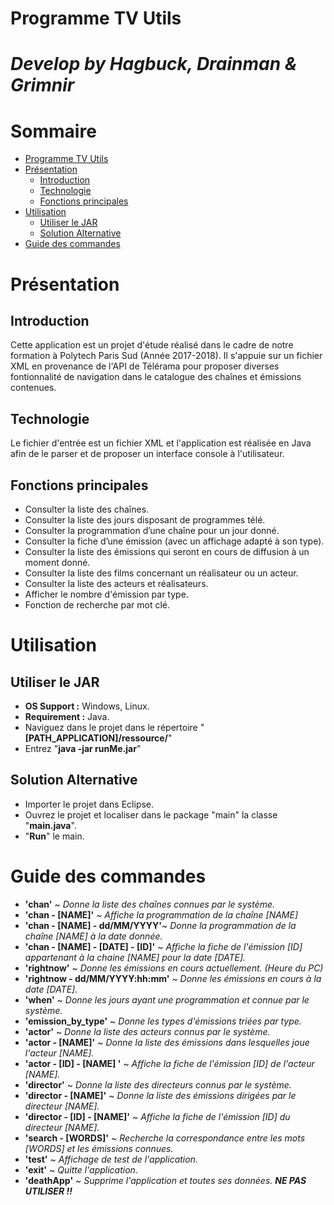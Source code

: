 # Programme TV Utils
# *Develop by Hagbuck, Drainman & Grimnir*


# Sommaire

<!--ts-->
   * [Programme TV Utils](#programme-tv-utils)
   * [Présentation](#présentation)
      * [Introduction](#introduction)
      * [Technologie](#technologie)
      * [Fonctions principales](#fonctions-principales)
   * [Utilisation](#utilisation)
      * [Utiliser le JAR](#utiliser-le-jar)
      * [Solution Alternative](#solution-alternative)
   * [Guide des commandes](#guide-des-commandes)

<!-- Added by: kurai, at: 2018-06-26T22:48+02:00 -->

<!--te-->

# Présentation

## Introduction

Cette application est un projet d'étude réalisé dans le cadre de notre formation à Polytech Paris Sud (Année 2017-2018).
Il s'appuie sur un fichier XML en provenance de l'API de Télérama pour proposer diverses fontionnalité de navigation dans le catalogue des chaînes et émissions contenues.

## Technologie

Le fichier d'entrée est un fichier XML et l'application est réalisée en Java afin de le parser et de proposer un interface console à l'utilisateur.

## Fonctions principales
* Consulter la liste des chaı̂nes.
* Consulter la liste des jours disposant de programmes télé.
* Consulter la programmation d’une chaı̂ne pour un jour donné.
* Consulter la fiche d’une émission (avec un affichage adapté à son type).
* Consulter la liste des émissions qui seront en cours de diffusion à un moment donné.
* Consulter la liste des films concernant un réalisateur ou un acteur.
* Consulter la liste des acteurs et réalisateurs.
* Afficher le nombre d'émission par type.
* Fonction de recherche par mot clé.

# Utilisation

## Utiliser le JAR
* **OS Support :** Windows, Linux.
* **Requirement :** Java.
* Naviguez dans le projet dans le répertoire "**[PATH_APPLICATION]/ressource/**"
* Entrez "**java -jar runMe.jar**"

## Solution Alternative
* Importer le projet dans Eclipse.
* Ouvrez le projet et localiser dans le package "main" la classe "**main.java**".
* "**Run**" le main.

# Guide des commandes
* **'chan'** ~ *Donne la liste des chaînes connues par le système.*
* **'chan - [NAME]'** ~ *Affiche la programmation de la chaîne [NAME]*
* **'chan - [NAME] - dd/MM/YYYY'**~ *Donne la programmation de la chaîne [NAME] à la date donnée.*
* **'chan - [NAME] - [DATE] - [ID]'** ~ *Affiche la fiche de l'émission [ID] appartenant à la chaine [NAME] pour la date [DATE].*
* **'rightnow'** ~ *Donne les émissions en cours actuellement. (Heure du PC)*
* **'rightnow - dd/MM/YYYY:hh:mm'** ~ *Donne les émissions en cours à la date [DATE].*
* **'when'** ~ *Donne les jours ayant une programmation et connue par le système.*
* **'emission_by_type'** ~ *Donne les types d'émissions triées par type.*
* **'actor'** ~ *Donne la liste des acteurs connus par le système.*
* **'actor - [NAME]'** ~ *Donne la liste des émissions dans lesquelles joue l'acteur [NAME].*
* **'actor - [ID] - [NAME] '** ~ *Affiche la fiche de l'émission [ID] de l'acteur [NAME].*
* **'director'** ~ *Donne la liste des directeurs connus par le système.*
* **'director - [NAME]'** ~ *Donne la liste des émissions dirigées par le directeur [NAME].*
* **'director - [ID] - [NAME]'** ~ *Affiche la fiche de l'émission [ID] du directeur [NAME].*
* **'search - [WORDS]'** ~ *Recherche la correspondance entre les mots [WORDS] et les émissions connues.*
* **'test'** ~ *Affichage de test de l'application.*
* **'exit'** ~ *Quitte l'application.*
* **'deathApp'** ~ *Supprime l'application et toutes ses données. **NE PAS UTILISER !!***
